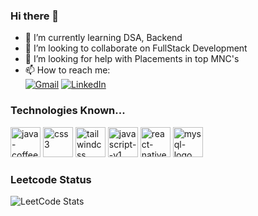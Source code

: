 ### Hi there 👋


- 🌱 I’m currently learning DSA, Backend 
- 👯 I’m looking to collaborate on FullStack Development
- 🤔 I’m looking for help with Placements in top MNC's
- 📫 How to reach me:
<br/>[![Gmail](https://img.shields.io/badge/Gmail-D14836?style=for-the-badge&logo=gmail&logoColor=white)](mailto:dhamodharanbalamurugan@gmail.com)
  [![LinkedIn](https://img.shields.io/badge/LinkedIn-0077B5?style=for-the-badge&logo=linkedin&logoColor=white)](https://www.linkedin.com/in/dhamodharanb/)

### Technologies Known...
 <img width="48" height="48" src="https://img.icons8.com/fluency/48/java-coffee-cup-logo.png" alt="java-coffee-cup-logo"/> <img width="48" height="48" src="https://img.icons8.com/color/48/css3.png" alt="css3"/> <img width="48" height="48" src="https://img.icons8.com/color/48/tailwindcss.png" alt="tailwindcss"/> <img width="48" height="48" src="https://img.icons8.com/color/48/javascript--v1.png" alt="javascript--v1"/> <img width="48" height="48" src="https://img.icons8.com/color/48/react-native.png" alt="react-native"/> <img width="48" height="48" src="https://img.icons8.com/color/48/mysql-logo.png" alt="mysql-logo"/>

### Leetcode Status
![LeetCode Stats](https://leetcard.jacoblin.cool/dhamodharanbalamurugan?theme=dark&font=Mada)
